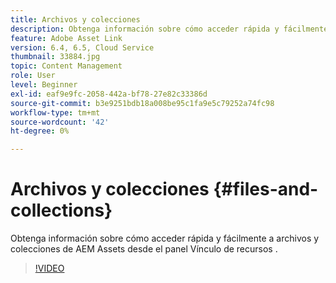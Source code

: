```yaml
---
title: Archivos y colecciones
description: Obtenga información sobre cómo acceder rápida y fácilmente a archivos y colecciones de AEM Assets desde el panel Vínculo de recursos .
feature: Adobe Asset Link
version: 6.4, 6.5, Cloud Service
thumbnail: 33884.jpg
topic: Content Management
role: User
level: Beginner
exl-id: eaf9e9fc-2058-442a-bf78-27e82c33386d
source-git-commit: b3e9251bdb18a008be95c1fa9e5c79252a74fc98
workflow-type: tm+mt
source-wordcount: '42'
ht-degree: 0%

---
```


# Archivos y colecciones {#files-and-collections}

Obtenga información sobre cómo acceder rápida y fácilmente a archivos y colecciones de AEM Assets desde el panel Vínculo de recursos .

>[!VIDEO](https://video.tv.adobe.com/v/33884?quality=12&learn=on)
